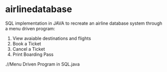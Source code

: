 # airlinedatabase
SQL implementation in JAVA to recreate an airline database system through a menu driven program:
1. View avaiable destinations and flights
2. Book a Ticket
3. Cancel a Ticket
4. Print Boarding Pass

.//Menu Driven Program in SQL.java
